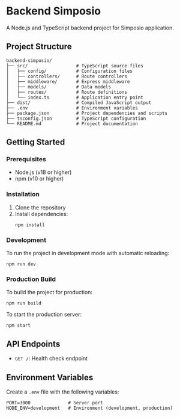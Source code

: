 # Backend Simposio

A Node.js and TypeScript backend project for Simposio application.

## Project Structure

```
backend-simposio/
├── src/                  # TypeScript source files
│   ├── config/           # Configuration files
│   ├── controllers/      # Route controllers
│   ├── middleware/       # Express middleware
│   ├── models/           # Data models
│   ├── routes/           # Route definitions
│   └── index.ts          # Application entry point
├── dist/                 # Compiled JavaScript output
├── .env                  # Environment variables
├── package.json          # Project dependencies and scripts
├── tsconfig.json         # TypeScript configuration
└── README.md             # Project documentation
```

## Getting Started

### Prerequisites

- Node.js (v18 or higher)
- npm (v10 or higher)

### Installation

1. Clone the repository
2. Install dependencies:
   ```
   npm install
   ```

### Development

To run the project in development mode with automatic reloading:

```
npm run dev
```

### Production Build

To build the project for production:

```
npm run build
```

To start the production server:

```
npm start
```

## API Endpoints

- `GET /`: Health check endpoint

## Environment Variables

Create a `.env` file with the following variables:

```
PORT=3000              # Server port
NODE_ENV=development   # Environment (development, production)
```
